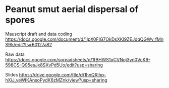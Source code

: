 # Peanut smut aerial dispersal of spores

Mauscript draft and data coding
https://docs.google.com/document/d/1IpX0FIG7OkDsXKl9ZEJdqQGWv_fMnS95/edit?ts=60127a82

Raw data
https://docs.google.com/spreadsheets/d/1fBHWS1qCVNoj3yn0VcK9-598CS-Q95esJx8SXvPd5Uo/edit?usp=sharing 

Slides
https://drive.google.com/file/d/1hnQRlhp-hXiJ_yeWIKAnsoPydK6zMZnk/view?usp=sharing
